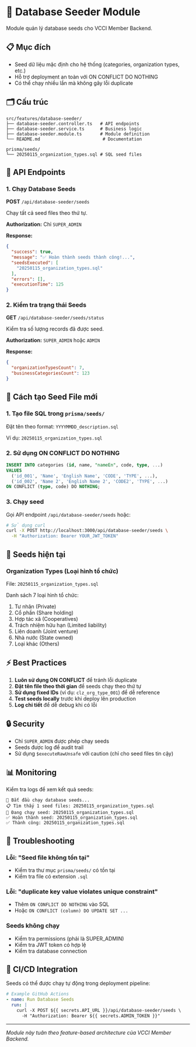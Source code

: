 # 🌱 Database Seeder Module

Module quản lý database seeds cho VCCI Member Backend.

## 📋 Mục đích

- Seed dữ liệu mặc định cho hệ thống (categories, organization types, etc.)
- Hỗ trợ deployment an toàn với ON CONFLICT DO NOTHING
- Có thể chạy nhiều lần mà không gây lỗi duplicate

## 🗂️ Cấu trúc

```
src/features/database-seeder/
├── database-seeder.controller.ts   # API endpoints
├── database-seeder.service.ts      # Business logic
├── database-seeder.module.ts       # Module definition
└── README.md                        # Documentation

prisma/seeds/
└── 20250115_organization_types.sql # SQL seed files
```

## 🚀 API Endpoints

### 1. Chạy Database Seeds

**POST** `/api/database-seeder/seeds`

Chạy tất cả seed files theo thứ tự.

**Authorization:** Chỉ `SUPER_ADMIN`

**Response:**
```json
{
  "success": true,
  "message": "✅ Hoàn thành seeds thành công!...",
  "seedsExecuted": [
    "20250115_organization_types.sql"
  ],
  "errors": [],
  "executionTime": 125
}
```

### 2. Kiểm tra trạng thái Seeds

**GET** `/api/database-seeder/seeds/status`

Kiểm tra số lượng records đã được seed.

**Authorization:** `SUPER_ADMIN` hoặc `ADMIN`

**Response:**
```json
{
  "organizationTypesCount": 7,
  "businessCategoriesCount": 123
}
```

## 📝 Cách tạo Seed File mới

### 1. Tạo file SQL trong `prisma/seeds/`

Đặt tên theo format: `YYYYMMDD_description.sql`

Ví dụ: `20250115_organization_types.sql`

### 2. Sử dụng ON CONFLICT DO NOTHING

```sql
INSERT INTO categories (id, name, "nameEn", code, type, ...)
VALUES
  ('id_001', 'Name', 'English Name', 'CODE', 'TYPE', ...),
  ('id_002', 'Name 2', 'English Name 2', 'CODE2', 'TYPE', ...)
ON CONFLICT (type, code) DO NOTHING;
```

### 3. Chạy seed

Gọi API endpoint `/api/database-seeder/seeds` hoặc:

```bash
# Sử dụng curl
curl -X POST http://localhost:3000/api/database-seeder/seeds \
  -H "Authorization: Bearer YOUR_JWT_TOKEN"
```

## 🎯 Seeds hiện tại

### Organization Types (Loại hình tổ chức)

File: `20250115_organization_types.sql`

Danh sách 7 loại hình tổ chức:
1. Tư nhân (Private)
2. Cổ phần (Share holding)
3. Hợp tác xã (Cooperatives)
4. Trách nhiệm hữu hạn (Limited liability)
5. Liên doanh (Joint venture)
6. Nhà nước (State owned)
7. Loại khác (Others)

## ⚡ Best Practices

1. **Luôn sử dụng ON CONFLICT** để tránh lỗi duplicate
2. **Đặt tên file theo thời gian** để seeds chạy theo thứ tự
3. **Sử dụng fixed IDs** (ví dụ: `clz_org_type_001`) để dễ reference
4. **Test seeds locally** trước khi deploy lên production
5. **Log chi tiết** để dễ debug khi có lỗi

## 🔒 Security

- Chỉ `SUPER_ADMIN` được phép chạy seeds
- Seeds được log để audit trail
- Sử dụng `$executeRawUnsafe` với caution (chỉ cho seed files tin cậy)

## 📊 Monitoring

Kiểm tra logs để xem kết quả seeds:

```
🌱 Bắt đầu chạy database seeds...
📋 Tìm thấy 1 seed files: 20250115_organization_types.sql
🔄 Đang chạy seed: 20250115_organization_types.sql
✅ Hoàn thành seed: 20250115_organization_types.sql
✅ Thành công: 20250115_organization_types.sql
```

## 🚨 Troubleshooting

### Lỗi: "Seed file không tồn tại"
- Kiểm tra thư mục `prisma/seeds/` có tồn tại
- Kiểm tra file có extension `.sql`

### Lỗi: "duplicate key value violates unique constraint"
- Thêm `ON CONFLICT DO NOTHING` vào SQL
- Hoặc `ON CONFLICT (column) DO UPDATE SET ...`

### Seeds không chạy
- Kiểm tra permissions (phải là SUPER_ADMIN)
- Kiểm tra JWT token có hợp lệ
- Kiểm tra database connection

## 🔄 CI/CD Integration

Seeds có thể được chạy tự động trong deployment pipeline:

```yaml
# Example GitHub Actions
- name: Run Database Seeds
  run: |
    curl -X POST ${{ secrets.API_URL }}/api/database-seeder/seeds \
      -H "Authorization: Bearer ${{ secrets.ADMIN_TOKEN }}"
```

---

*Module này tuân theo feature-based architecture của VCCI Member Backend.*

